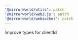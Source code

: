 ```yaml
---
'@mirrorworld/utils': patch
'@mirrorworld/web3.js': patch
'@mirrorworld/websocket': patch
---
```


Improve types for clientId
